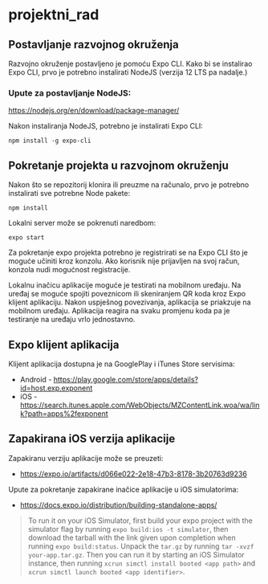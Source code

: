 # projektni_rad
## Postavljanje razvojnog okruženja 
Razvojno okruženje postavljeno je pomoću Expo CLI. Kako bi se instalirao Expo CLI, prvo je potrebno instalirati NodeJS (verzija 12 LTS pa nadalje.)

### Upute za postavljanje NodeJS: 
https://nodejs.org/en/download/package-manager/

Nakon instaliranja NodeJS, potrebno je instalirati Expo CLI:
                                                 
```npm install -g expo-cli```

## Pokretanje projekta u razvojnom okruženju 
Nakon što se repozitorij klonira ili preuzme na računalo, prvo je potrebno instalirati sve potrebne Node pakete: 

```npm install```

Lokalni server može se pokrenuti naredbom:

```expo start``` 
           
Za pokretanje expo projekta potrebno je registrirati se na Expo CLI što je moguće učiniti kroz konzolu. Ako korisnik nije prijavljen na svoj račun, konzola nudi mogućnost registracije. 

Lokalnu inačicu aplikacije moguće je testirati na mobilnom uređaju. Na uređaj se moguće spojiti poveznicom ili skeniranjem QR koda kroz Expo klijent aplikaciju. Nakon uspješnog povezivanja, aplikacija se priakzuje na mobilnom uređaju. Aplikacija reagira na svaku promjenu koda pa je testiranje na uređaju vrlo jednostavno. 
                                        
## Expo klijent aplikacija                                                          
Klijent aplikacija dostupna je na GooglePlay i iTunes Store servisima: 
- Android - https://play.google.com/store/apps/details?id=host.exp.exponent 
- iOS - https://search.itunes.apple.com/WebObjects/MZContentLink.woa/wa/link?path=apps%2fexponent 

## Zapakirana iOS verzija aplikacije
Zapakiranu verziju aplikacije može se preuzeti:
- https://expo.io/artifacts/d066e022-2e18-47b3-8178-3b20763d9236

Upute za pokretanje zapakirane inačice aplikacije u iOS simulatorima: 
- https://docs.expo.io/distribution/building-standalone-apps/     

> To run it on your iOS Simulator, first build your expo project with the simulator flag by running ```expo build:ios -t simulator```, then download the tarball with the link given upon completion when running ```expo build:status```. Unpack the ```tar.gz``` by running ```tar -xvzf your-app.tar.gz```. Then you can run it by starting an iOS Simulator instance, then running ```xcrun simctl install booted <app path>``` and ```xcrun simctl launch booted <app identifier>```.
